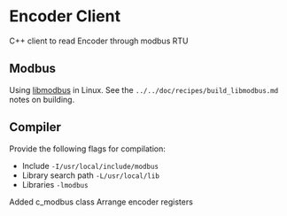 # Encoder Client
C++ client to read Encoder through modbus RTU

## Modbus
Using [libmodbus](https://libmodbus.org/) in Linux.
See the `../../doc/recipes/build_libmodbus.md` notes on building. 

## Compiler
Provide the following flags for compilation:
- Include `-I/usr/local/include/modbus`
- Library search path `-L/usr/local/lib`
- Libraries `-lmodbus`



Added c_modbus class
Arrange encoder registers
